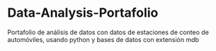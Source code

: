 # Data-Analysis-Portafolio
Portafolio de análisis de datos con datos de estaciones de conteo de automóviles, usando python y bases de datos con extensión mdb  
